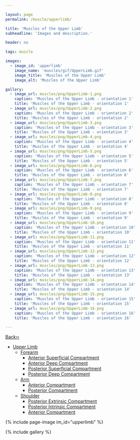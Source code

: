```yaml
---

layout: page
permalink: /muscle/upperlimb/

title: 'Muscles of the Upper Limb'
subheadline: 'Images and description.'

header: no

tags: muscle

images:
  - image_id: 'upperlimb'
    image_name: 'muscles/gif/UpperLimb.gif'
    image_title: 'Muscles of the Upper Limb'
    image_alt: 'Muscles of the Upper Limb' 

gallery:
  - image_url: muscles/png/UpperLimb-1.png
    caption: 'Muscles of the Upper Limb - orientation 1'
    title: 'Muscles of the Upper Limb - orientation 1'
  - image_url: muscles/png/UpperLimb-2.png
    caption: 'Muscles of the Upper Limb - orientation 2'
    title: 'Muscles of the Upper Limb - orientation 2'
  - image_url: muscles/png/UpperLimb-3.png
    caption: 'Muscles of the Upper Limb - orientation 3'
    title: 'Muscles of the Upper Limb - orientation 3'
  - image_url: muscles/png/UpperLimb-4.png
    caption: 'Muscles of the Upper Limb - orientation 4'
    title: 'Muscles of the Upper Limb - orientation 4'
  - image_url: muscles/png/UpperLimb-5.png
    caption: 'Muscles of the Upper Limb - orientation 5'
    title: 'Muscles of the Upper Limb - orientation 5'
  - image_url: muscles/png/UpperLimb-6.png
    caption: 'Muscles of the Upper Limb - orientation 6'
    title: 'Muscles of the Upper Limb - orientation 6'
  - image_url: muscles/png/UpperLimb-7.png
    caption: 'Muscles of the Upper Limb - orientation 7'
    title: 'Muscles of the Upper Limb - orientation 7'
  - image_url: muscles/png/UpperLimb-8.png
    caption: 'Muscles of the Upper Limb - orientation 8'
    title: 'Muscles of the Upper Limb - orientation 8'
  - image_url: muscles/png/UpperLimb-9.png
    caption: 'Muscles of the Upper Limb - orientation 9'
    title: 'Muscles of the Upper Limb - orientation 9'
  - image_url: muscles/png/UpperLimb-10.png
    caption: 'Muscles of the Upper Limb - orientation 10'
    title: 'Muscles of the Upper Limb - orientation 10'
  - image_url: muscles/png/UpperLimb-11.png
    caption: 'Muscles of the Upper Limb - orientation 11'
    title: 'Muscles of the Upper Limb - orientation 11'
  - image_url: muscles/png/UpperLimb-12.png
    caption: 'Muscles of the Upper Limb - orientation 12'
    title: 'Muscles of the Upper Limb - orientation 12'
  - image_url: muscles/png/UpperLimb-13.png
    caption: 'Muscles of the Upper Limb - orientation 13'
    title: 'Muscles of the Upper Limb - orientation 13'
  - image_url: muscles/png/UpperLimb-14.png
    caption: 'Muscles of the Upper Limb - orientation 14'
    title: 'Muscles of the Upper Limb - orientation 14'
  - image_url: muscles/png/UpperLimb-15.png
    caption: 'Muscles of the Upper Limb - orientation 15'
    title: 'Muscles of the Upper Limb - orientation 15'
  - image_url: muscles/png/UpperLimb-16.png
    caption: 'Muscles of the Upper Limb - orientation 16'
    title: 'Muscles of the Upper Limb - orientation 16'

---
```


[Back››](/muscle/)

- [Upper Limb](/muscle/)
  - [Forearm](/muscle/forearm/)
    - [Anterior Superficial Compartment](/muscle/forearm/anteriorsuperficial/)
    - [Anterior Deep Compartment](/muscle/forearm/anteriordeep/)
    - [Posterior Superficial Compartment](/muscle/forearm/posteriorsuperficial/)
    - [Posterior Deep Compartment](/muscle/forearm/posteriordeep/)
  - [Arm](/muscle/arm/)
    - [Anterior Compartment](/muscle/arm/anterior/)
    - [Posterior Compartment](/muscle/arm/posterior/)
  - [Shoulder](/muscle/shoulder/)
    - [Posterior Extrinsic Compartment](/muscle/shoulder/posteriorextrinsic/)
    - [Posterior Intrinsic Compartment](/muscle/shoulder/posteriorintrinsic/)
    - [Anterior Compartment](/muscle/shoulder/anterior/)

{% include page-image im_id="upperlimb" %}

{% include gallery %}
